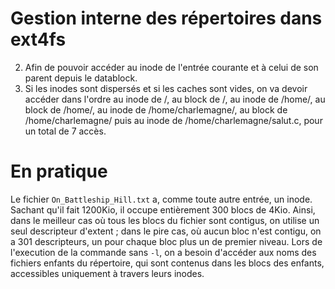 # Gestion interne des répertoires dans ext4fs
2. Afin de pouvoir accéder au inode de l'entrée courante et à celui de son parent depuis le datablock.
3. Si les inodes sont dispersés et si les caches sont vides, on va devoir accéder dans l'ordre au inode de /, au block de /, au inode de /home/, au block de /home/, au inode de /home/charlemagne/, au block de /home/charlemagne/ puis au inode de /home/charlemagne/salut.c, pour un total de 7 accès.
# En pratique
Le fichier `On_Battleship_Hill.txt` a, comme toute autre entrée, un inode. Sachant qu'il fait 1200Kio, il occupe entièrement 300 blocs de 4Kio. Ainsi, dans le meilleur cas où tous les blocs du fichier sont contigus, on utilise un seul descripteur d'extent ; dans le pire cas, où aucun bloc n'est contigu, on a 301 descripteurs, un pour chaque bloc plus un de premier niveau. 
Lors de l'execution de la commande sans `-l`, on a besoin d'accéder aux noms des fichiers enfants du répertoire, qui sont contenus dans les blocs des enfants, accessibles uniquement à travers leurs inodes.